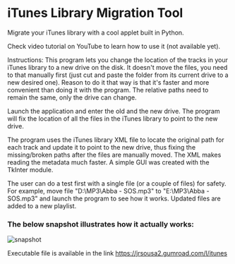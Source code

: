 # iTunes Library Migration Tool
Migrate your iTunes library with a cool applet built in Python.

Check video tutorial on YouTube to learn how to use it (not available yet).

Instructions:
This program lets you change the location of the tracks in your iTunes library to a new drive on the disk.
It doesn't move the files, you need to that manually first (just cut and paste the folder from its current drive to a new desired one).
Reason to do it that way is that it's faster and more convenient than doing it with the program. The relative paths need to remain the same, only the drive can change.

Launch the application and enter the old and the new drive. The program will fix the location of all the files in the iTunes library to point to the new drive.

The program uses the iTunes library XML file to locate the original path for each track and update it to point to the new drive, thus fixing the missing/broken paths after the files are manually moved. The XML makes reading the metadata much faster. A simple GUI was created with the TkInter module.

The user can do a test first with a single file (or a couple of files) for safety. For example, move file "D:\MP3\Abba - SOS.mp3" to "E:\MP3\Abba - SOS.mp3" and launch the program to see how it works. Updated files are added to a new playlist.

### The below snapshot illustrates how it actually works:
![snapshot](https://public-files.gumroad.com/6qyalyijgx7ywtyaovaw67ag61ho)

Executable file is available in the link https://jrsousa2.gumroad.com/l/itunes

